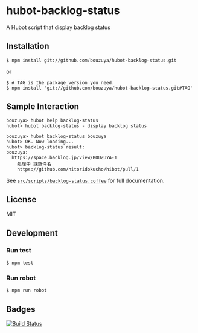# hubot-backlog-status

A Hubot script that display backlog status

## Installation

    $ npm install git://github.com/bouzuya/hubot-backlog-status.git

or

    $ # TAG is the package version you need.
    $ npm install 'git://github.com/bouzuya/hubot-backlog-status.git#TAG'

## Sample Interaction

    bouzuya> hubot help backlog-status
    hubot> hubot backlog-status - display backlog status

    bouzuya> hubot backlog-status bouzuya
    hubot> OK. Now loading...
    hubot> backlog-status result:
    bouzuya:
      https://space.backlog.jp/view/BOUZUYA-1
        処理中 課題件名
        https://github.com/hitoridokusho/hibot/pull/1

See [`src/scripts/backlog-status.coffee`](src/scripts/backlog-status.coffee) for full documentation.

## License

MIT

## Development

### Run test

    $ npm test

### Run robot

    $ npm run robot


## Badges

[![Build Status][travis-status]][travis]

[travis]: https://travis-ci.org/bouzuya/hubot-backlog-status
[travis-status]: https://travis-ci.org/bouzuya/hubot-backlog-status.svg?branch=master
